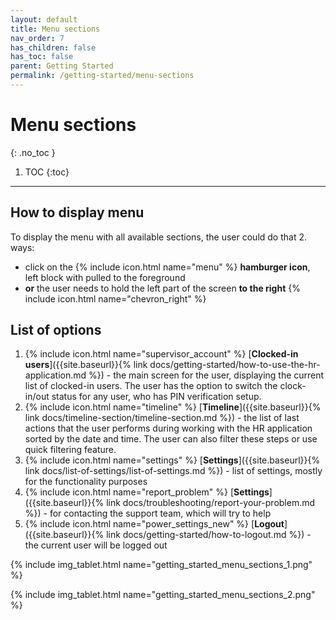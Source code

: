 ```yaml
---
layout: default
title: Menu sections
nav_order: 7
has_children: false
has_toc: false
parent: Getting Started
permalink: /getting-started/menu-sections
---
```


# Menu sections
{: .no_toc }

1. TOC
{:toc}

---

## How to display menu
To display the menu with all available sections, the user could do that 2. ways:
- click on the {% include icon.html name="menu" %} **hamburger icon**, left block with pulled to the foreground
- **or** the user needs to hold the left part of the screen **to the right** {% include icon.html name="chevron_right" %}

## List of options

1. {% include icon.html name="supervisor_account" %} [**Clocked-in users**]({{site.baseurl}}{% link docs/getting-started/how-to-use-the-hr-application.md %}) - the main screen for the user, displaying the current list of clocked-in users. The user has the option to switch the clock-in/out status for any user, who has PIN verification setup.
1. {% include icon.html name="timeline" %} [**Timeline**]({{site.baseurl}}{% link docs/timeline-section/timeline-section.md %}) - the list of last actions that the user performs during working with the HR application sorted by the date and time. The user can also filter these steps or use quick filtering feature.
1. {% include icon.html name="settings" %} [**Settings**]({{site.baseurl}}{% link docs/list-of-settings/list-of-settings.md %}) - list of settings, mostly for the functionality purposes
1. {% include icon.html name="report_problem" %} [**Settings**]({{site.baseurl}}{% link docs/troubleshooting/report-your-problem.md %}) - for contacting the support team, which will try to help
1. {% include icon.html name="power_settings_new" %} [**Logout**]({{site.baseurl}}{% link docs/getting-started/how-to-logout.md %}) - the current user will be logged out


{% include img_tablet.html name="getting_started_menu_sections_1.png" %}

{% include img_tablet.html name="getting_started_menu_sections_2.png" %}